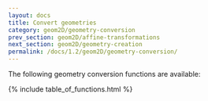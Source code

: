```yaml
---
layout: docs
title: Convert geometries
category: geom2D/geometry-conversion
prev_section: geom2D/affine-transformations
next_section: geom2D/geometry-creation
permalink: /docs/1.2/geom2D/geometry-conversion/
---
```


The following geometry conversion functions are available:

{% include table_of_functions.html %}

